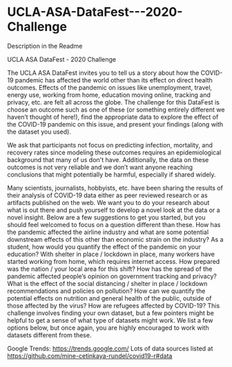 # UCLA-ASA-DataFest---2020-Challenge
Description in the Readme


UCLA ASA DataFest - 2020 Challenge

The UCLA ASA DataFest invites you to tell us a story about how the COVID-19 pandemic has affected the world other than its effect on direct health outcomes.  Effects of the pandemic on issues like unemployment, travel, energy use, working from home, education moving online, tracking and privacy, etc. are felt all across the globe. The challenge for this DataFest is 
choose an outcome such as one of these (or something entirely different we haven’t thought of here!), 
find the appropriate data to explore the effect of the COVID-19 pandemic on this issue, and
present your findings (along with the dataset you used).

We ask that participants not focus on predicting infection, mortality, and recovery rates since modeling these outcomes requires an epidemiological background that many of us don't have. Additionally, the data on these outcomes is not very reliable and we don’t want anyone reaching conclusions that might potentially be harmful, especially if shared widely. 
 
Many scientists, journalists, hobbyists, etc. have been sharing the results of their analysis of COVID-19 data either as peer reviewed research or as artifacts published on the web. We want you to do your research about what is out there and push yourself to develop a novel look at the data or a novel insight. Below are a few suggestions to get you started, but you should feel welcomed to focus on a question different than these.
How has the pandemic affected the airline industry and what are some potential downstream effects of this other than economic strain on the industry?
As a student, how would you quantify the effect of the pandemic on your education?
With shelter in place / lockdown in place, many workers have started working from home, which requires internet access. How prepared was the nation / your local area for this shift?
How has the spread of the pandemic affected people’s opinion on government tracking and privacy?
What is the effect of the social distancing / shelter in place / lockdown recommendations and policies on pollution?
How can we quantify the potential effects on nutrition and general health of the public, outside of those affected by the virus?
How are refugees affected by COVID-19?
This challenge involves finding your own dataset, but a few pointers might be helpful to get a sense of what type of datasets might work. We list a few options below, but once again, you are highly encouraged to work with datasets different from these.

Google Trends: https://trends.google.com/
Lots of data sources listed at https://github.com/mine-cetinkaya-rundel/covid19-r#data
